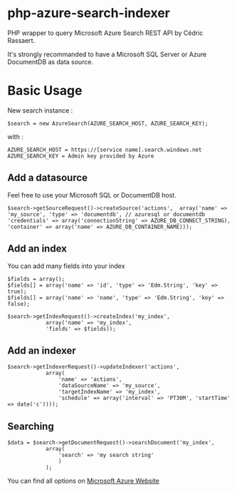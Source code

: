 # php-azure-search-indexer

PHP wrapper to query Microsoft Azure Search REST API by Cédric Rassaert.

It's strongly recommanded to have a Microsoft SQL Server or Azure DocumentDB as data source.

# Basic Usage

New search instance :

`$search = new AzureSearch(AZURE_SEARCH_HOST, AZURE_SEARCH_KEY);`

with :

```
AZURE_SEARCH_HOST = https://[service name].search.windows.net
AZURE_SEARCH_KEY = Admin key provided by Azure
```

## Add a datasource

Feel free to use your Microsoft SQL or DocumentDB host.

`
$search->getSourceRequest()->createSource('actions', 
			array('name' => 'my_source',
				  'type' => 'documentdb', // azuresql or documentdb
				  'credentials' => array('connectionString' => AZURE_DB_CONNECT_STRING),
				  'container' => array('name' => AZURE_DB_CONTAINER_NAME)));
`

## Add an index

You can add many fields into your index

```
$fields = array();
$fields[] = array('name' => 'id', 'type' => 'Edm.String', 'key' => true);
$fields[] = array('name' => 'name', 'type' => 'Edm.String', 'key' => false);

$search->getIndexRequest()->createIndex('my_index',
			array('name' => 'my_index',
			'fields' => $fields));
```

## Add an indexer

```
$search->getIndexerRequest()->updateIndexer('actions', 
			array(
				'name' => 'actions',
				'dataSourceName' => 'my_source',
				'targetIndexName' => 'my_index',
				'schedule' => array('interval' => 'PT30M', 'startTime' => date('c'))));
```

## Searching

```
$data = $search->getDocumentRequest()->searchDocument('my_index',
			array(
				'search' => 'my search string'
				)
			);
```

You can find all options on [Microsoft Azure Website](https://msdn.microsoft.com/fr-fr/library/azure/dn798935.aspx)